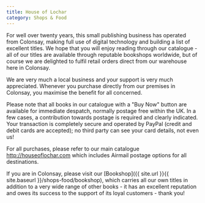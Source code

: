 ```yaml
---
title: House of Lochar
category: Shops & Food
---
```


For well over twenty years, this small publishing business has operated from Colonsay, making full use of digital technology and building a list of excellent titles. We hope that you will enjoy reading through our catalogue - all of our titles are available through reputable bookshops worldwide, but of course we are delighted to fulfil retail orders direct from our warehouse here in Colonsay.

We are very much a local business and your support is very much appreciated. Whenever you purchase directly from our premises in Colonsay, you maximise the benefit for all concerned.

Please note that all books in our catalogue with a "Buy Now" button are available for immediate despatch, normally postage free within the UK. In a few cases, a contribution towards postage is required and clearly indicated. Your transaction is completely secure and operated by PayPal (credit and debit cards are accepted); no third party can see your card details, not even us!

For all purchases, please refer to our main catalogue <http://houseoflochar.com> which includes Airmail postage options for all destinations.

If you are in Colonsay, please visit our [Bookshop]({{ site.url }}{{ site.baseurl }}/shops-food/bookshop), which carries all our own titles in addition to a very wide range of other books - it has an excellent reputation and owes its success to the support of its loyal customers - thank you!